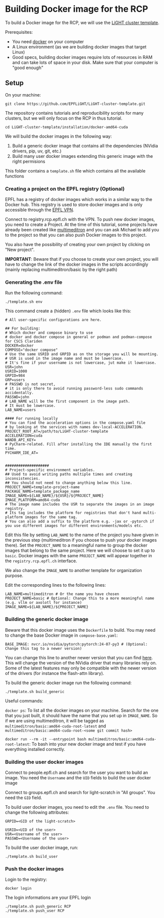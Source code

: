 # Building Docker image for the RCP


To build a Docker image for the RCP, we will use the [LiGHT cluster template](https://github.com/EPFLiGHT/LiGHT-cluster-template).

Prerequisites:
- You need [docker](https://www.docker.com/) on your computer
- A Linux environment (as we are building docker images that target Linux)
- Good specs, building docker images require lots of resources in RAM and can take lots of space in your disk. Make sure that your computer is "good enough"

## Setup

On your machine:

```
git clone https://github.com/EPFLiGHT/LiGHT-cluster-template.git
```

The repository contains tutorials and reproducibility scripts for many clusters, but we will only focus on the RCP in thus tutorial.

```
cd LiGHT-cluster-template/installation/docker-amd64-cuda
```

We will build the docker images in the following way:

1. Build a generic docker image that contains all the dependencies (NVidia drivers, pip, uv, git, etc.)
2. Build many user docker images extending this generic image with the right permisions

This folder contains a `template.sh` file which contains all the available functions

### Creating a project on the EPFL registry (Optional)

EPFL has a registry of docker images which works in a similar way to the Docker hub. This registry is used to store docker images and is only accessible through the [EPFL VPN](https://www.epfl.ch/campus/services/ressources-informatiques/network-services-reseau/acces-intranet-a-distance/clients-vpn-disponibles/).

Connect to registry.rcp.epfl.ch with the VPN. To push new docker images, you need to create a Project. At the time of this tutorial, some projects have already been created like [multimeditron](https://registry.rcp.epfl.ch/harbor/projects/316/members/summary) and you can ask Michael to add you to the project so that you can also push Docker images to this project.

You also have the possibility of creating your own project by clicking on "New project". 

__IMPORTANT__: Beware that if you choose to create your own project, you will have to change the link of the docker images in the scripts accordingly (mainly replacing multimeditron/basic by the right path)

### Generating the .env file

Run the following command:

```
./template.sh env
```

This command create a (hidden) `.env` file which looks like this:

```
# All user-specific configurations are here.

## For building:
# Which docker and compose binary to use
# docker and docker compose in general or podman and podman-compose for CSCS Clariden
DOCKER=docker
COMPOSE="docker compose"
# Use the same USRID and GRPID as on the storage you will be mounting.
# USR is used in the image name and must be lowercase.
# It's fine if your username is not lowercase, jut make it lowercase.
USR=john
USRID=1000
GRPID=984
GRP=users
# PASSWD is not secret,
# it is only there to avoid running password-less sudo commands accidentally.
PASSWD=john
# LAB_NAME will be the first component in the image path.
# It must be lowercase.
LAB_NAME=users

#### For running locally
# You can find the acceleration options in the compose.yaml file
# by looking at the services with names dev-local-ACCELERATION.
PROJECT_ROOT_AT=/path/to/LiGHT-cluster-template
ACCELERATION=cuda
WANDB_API_KEY=
# PyCharm-related. Fill after installing the IDE manually the first time.
PYCHARM_IDE_AT=


####################
# Project-specific environment variables.
## Used to avoid writing paths multiple times and creating inconsistencies.
## You should not need to change anything below this line.
PROJECT_NAME=template-project-name
PACKAGE_NAME=template_package_name
IMAGE_NAME=${LAB_NAME}/${USR}/${PROJECT_NAME}
IMAGE_PLATFORM=amd64-cuda
# The image name includes the USR to separate the images in an image registry.
# Its tag includes the platform for registries that don't hand multi-platform images for the same tag.
# You can also add a suffix to the platform e.g. -jax or -pytorch if you use different images for different environments/models etc.
```

Edit this file by setting `LAB_NAME` to the name of the project you have given in the previous step (multimeditron if you choose to push your docker images there).
Set the `PROJECT_NAME` to a meaningful name to group the docker images that belong to the same project. Here we will choose to set it up to `basic`. Docker images with the same `PROJECT_NAME` will appear together in the `registry.rcp.epfl.ch` interface.

We also change the `IMAGE_NAME` to another template for organization purpose.

Edit the corresponding lines to the following lines:

```
LAB_NAME=multimeditron # Or the name you have chosen
PROJECT_NAME=basic # Optional: Change this to a more meaningful name (e.g. vllm or axolotl for instance)
IMAGE_NAME=${LAB_NAME}/${PROJECT_NAME}
```

### Building the generic docker image

Beware that this docker image uses the `Dockerfile` to build. You may need to change the base Docker image in `compose-base.yaml`:

```
BASE_IMAGE: nvcr.io/nvidia/pytorch:pytorch:24-07-py3 # (Optional: Change this tag to a newer version)
```

You can change this line to another newer version that you can find [here](https://catalog.ngc.nvidia.com/orgs/nvidia/containers/pytorch/tags). This will change the version of the NVidia driver that many libraries rely on. Some of the latest features may only be compatible with the newer version of the drivers (for instance the flash-attn library).

To build the generic docker image run the following command:

```
./template.sh build_generic
```

Useful commands:

`docker ps`: To list all the docker images on your machine. Search for the one that you just built, it should have the name that you set up in `IMAGE_NAME`. So if we are using multimeditron, it will be tagged as `multimeditron/basic:amd64-cuda-root-latest` and `multimeditron/basic:amd64-cuda-root-<some git commit hash>`

`docker run --rm -it --entrypoint bash multimeditron/basic:amd64-cuda-root-latest`: To bash into your new docker image and test if you have everything installed correctly.

### Building the user docker images

Connect to people.epfl.ch and search for the user you want to build an image. You need the `Username` and the `UID` fields to build the user docker image

Connect to groups.epfl.ch and search for light-scratch in "All groups". You need the `GID` field.

To build user docker images, you need to edit the `.env` file. You need to change the following attributes:

```
GRPID=<GID of the light-scratch>

USRID=<UID of the user>
USR=<Username of the user>
PASSWD=<Username of the user>
```


To build the user docker image, run:

```
./template.sh build_user
```

### Push the docker images

Login to the registry:

```
docker login
```

The login informations are your EPFL login

```
./template.sh push_generic RCP
./template.sh push_user RCP
```

